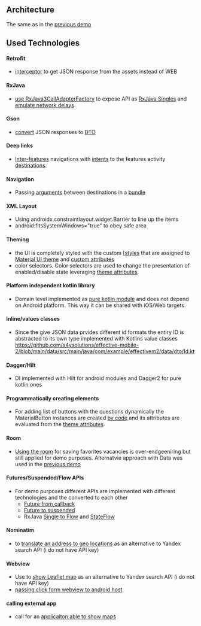 ## Architecture

The same as in the [previous demo](https://github.com/s4ysolutions/effective-mobile)


## Used Technologies

#### Retrofit
   - [interceptor](https://github.com/s4ysolutions/effective-mobile-2) to get JSON response from the assets instead of WEB

####  RxJava
  - [use RxJava3CallAdapterFactory]([RxJava3CallAdapterFactory](https://github.com/s4ysolutions/effective-mobile-2/blob/6ad90cdd51ded69fd18da9ad00b478e18b47fa0b/data-retrofit/src/main/java/com/example/effectivem2/data/retrofit/JobsRetrofitClient.kt#L67C25-L67C83)) to expose API as [RxJava Singles]([RxJava3CallAdapterFactory](https://github.com/s4ysolutions/effective-mobile-2/blob/6ad90cdd51ded69fd18da9ad00b478e18b47fa0b/data-retrofit/src/main/java/com/example/effectivem2/data/retrofit/JobsRetrofitClient.kt#L15C1-L20C54))
    and [emulate network delays](https://github.com/s4ysolutions/effective-mobile-2/blob/6ad90cdd51ded69fd18da9ad00b478e18b47fa0b/data-retrofit/src/main/java/com/example/effectivem2/data/retrofit/RetrofitJobsProvider.kt#L19C10-L19C67).

#### Gson
  - [convert](https://github.com/s4ysolutions/effective-mobile-2/blob/6ad90cdd51ded69fd18da9ad00b478e18b47fa0b/data-retrofit/src/main/java/com/example/effectivem2/data/retrofit/JobsRetrofitClient.kt#L66C25-L66C76) JSON responses to [DTO](https://github.com/s4ysolutions/effective-mobile-2/blob/6ad90cdd51ded69fd18da9ad00b478e18b47fa0b/data-retrofit/src/main/java/com/example/effectivem2/data/retrofit/beans/JsonVacancy.kt#L25C1-L42C10)

#### Deep links 
  - [Inter-features](https://github.com/s4ysolutions/effective-mobile-2/tree/main/features) navigations with [intents](https://github.com/s4ysolutions/effective-mobile-2/blob/6ad90cdd51ded69fd18da9ad00b478e18b47fa0b/shared/src/main/java/solutions/s4y/effectivem/views/BaseActivity.kt#L19C1-L25C14) to the features activity [destinations](https://github.com/s4ysolutions/effective-mobile-2/blob/6ad90cdd51ded69fd18da9ad00b478e18b47fa0b/features/vacancies/src/main/AndroidManifest.xml#L17C1-L20C57). 

#### Navigation

  - Passing [arguments](https://github.com/s4ysolutions/effective-mobile-2/blob/6ad90cdd51ded69fd18da9ad00b478e18b47fa0b/features/vacancies/src/main/res/navigation/navigation_vacancies.xml#L45C1-L47C75) between destinations in a [bundle](https://github.com/s4ysolutions/effective-mobile-2/blob/6ad90cdd51ded69fd18da9ad00b478e18b47fa0b/features/vacancies/src/main/java/com/example/effectivem2/vacancies/screens/search/SearchFragment.kt#L59C1-L61C59)

#### XML Layout
  - Using androidx.constraintlayout.widget.Barrier to line up the items
  - android:fitsSystemWindows="true" to obey safe area

#### Theming 
  - the UI is completely styled with the custom [[styles](https://github.com/s4ysolutions/effective-mobile-2/blob/main/shared/src/main/res/values/styles.xml) that are assigned to 
    [Material UI theme](https://github.com/s4ysolutions/effective-mobile-2/blob/main/shared/src/main/res/values/themes.xml) and [custom attributes](https://github.com/s4ysolutions/effective-mobile-2/blob/main/shared/src/main/res/values/attrs.xml)
  - color selectors. Color selectors are used to change the presentation of enabled/disable state leveraging [theme attributes](https://github.com/s4ysolutions/effective-mobile-2/blob/main/shared/src/main/res/color/button_primary_state.xml).

#### Platform independent kotlin library
  - Domain level implemented as [pure kotlin module](https://github.com/s4ysolutions/effective-mobile-2/blob/6ad90cdd51ded69fd18da9ad00b478e18b47fa0b/domain/build.gradle.kts#L1C1-L5C2) and does not depend on Android platform. This way it can be shared with iOS/Web targets.

#### Inline/values classes
  - Since the give JSON data prvides different id formats the entiry ID is abstracted to its own type implemented with Kotlins value classes https://github.com/s4ysolutions/effective-mobile-2/blob/main/data/src/main/java/com/example/effectivem2/data/dto/Id.kt

#### Dagger/Hilt
  - DI implemented with Hilt for android modules and Dagger2 for pure kotlin ones

#### Programmatically creating elements
  - For adding list of buttons with the questions dynamically the  MaterialButton instances are created [by code](https://github.com/s4ysolutions/effective-mobile-2/blob/6ad90cdd51ded69fd18da9ad00b478e18b47fa0b/features/vacancies/src/main/java/com/example/effectivem2/vacancies/screens/vacancy/VacancyFragment.kt#L143C17-L147C18) and its attributes
    are evaluated from the [theme attributes](https://github.com/s4ysolutions/effective-mobile-2/blob/6ad90cdd51ded69fd18da9ad00b478e18b47fa0b/features/vacancies/src/main/java/com/example/effectivem2/vacancies/screens/vacancy/VacancyFragment.kt#L129C1-L141C14).
  
#### Room
  - [Using the room](https://github.com/s4ysolutions/effective-mobile-2/tree/main/data-room/src/main/java/com/example/effectivem2/data/room) for saving favorites vacancies is over-endgeeniring but still applied for demo purposes. Alternatvie approach with Data was used in the [previous demo](https://github.com/s4ysolutions/effective-mobile/blob/main/feature/flight-tickets/src/main/java/solutions/s4y/effectivem/flight_tickets/views/PersistedState.kt)

#### Futures/Suspended/Flow APIs
  - For demo purposes different APIs are implemented with different technologies and the converted to each other
    - [Future from callback](https://github.com/s4ysolutions/effective-mobile-2/blob/6ad90cdd51ded69fd18da9ad00b478e18b47fa0b/data-retrofit/src/main/java/com/example/effectivem2/data/retrofit/RetrofitCoordinatesProvider.kt#L42C1-L42C67)
    - [Future to suspended](https://github.com/s4ysolutions/effective-mobile-2/blob/6ad90cdd51ded69fd18da9ad00b478e18b47fa0b/domain/src/main/java/com/example/effectivem2/domain/GeoService.kt#L12C1-L21C6)
    - RxJava [Single to Flow](https://github.com/s4ysolutions/effective-mobile-2/blob/6ad90cdd51ded69fd18da9ad00b478e18b47fa0b/domain/src/main/java/com/example/effectivem2/domain/JobsService.kt#L51C6-L52C1)
      and [StateFlow](https://github.com/s4ysolutions/effective-mobile-2/blob/6ad90cdd51ded69fd18da9ad00b478e18b47fa0b/domain/src/main/java/com/example/effectivem2/domain/JobsService.kt#L81C1-L81C46)

#### Nominatim
  - to [translate an address to geo locations](https://github.com/s4ysolutions/effective-mobile-2/blob/6ad90cdd51ded69fd18da9ad00b478e18b47fa0b/data-retrofit/src/main/java/com/example/effectivem2/data/retrofit/RetrofitCoordinatesProvider.kt#L20C1-L20C88) as an alternative to Yandex search API (i do not have API key)

#### Webview
  - Use to [show Leaflet map](https://github.com/s4ysolutions/effective-mobile-2/blob/6ad90cdd51ded69fd18da9ad00b478e18b47fa0b/features/vacancies/src/main/java/com/example/effectivem2/vacancies/screens/vacancy/VacancyFragment.kt#L116C1-L118C93)
     as an alternative to Yandex search API (i do not have API key)
  - [passing click form webview to android host](https://github.com/s4ysolutions/effective-mobile-2/blob/6ad90cdd51ded69fd18da9ad00b478e18b47fa0b/features/vacancies/src/main/java/com/example/effectivem2/vacancies/screens/vacancy/VacancyFragment.kt#L107C1-L107C77)

#### calling external app
  - call for an [applicaiton able to show maps](https://github.com/s4ysolutions/effective-mobile-2/blob/791e32069408d9e6e3b5698c498440dee02c85a6/features/vacancies/src/main/java/com/example/effectivem2/vacancies/screens/vacancy/VacancyFragment.kt#L174C1-L177C1)
